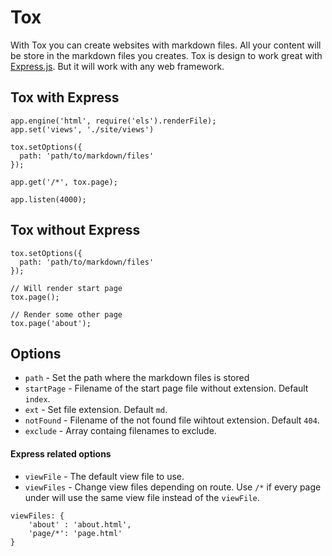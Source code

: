 # Tox

With Tox you can create websites with markdown files. All your content will be store in the markdown files you creates. Tox is design to work great with [Express.js](http://expressjs.com). But it will work with any web framework. 

## Tox with Express

```
app.engine('html', require('els').renderFile);
app.set('views', './site/views')

tox.setOptions({
  path: 'path/to/markdown/files'
});

app.get('/*', tox.page);

app.listen(4000);
```

## Tox without Express

```
tox.setOptions({
  path: 'path/to/markdown/files'
});

// Will render start page
tox.page();

// Render some other page
tox.page('about');
```

## Options

* `path` - Set the path where the markdown files is stored
* `startPage` - Filename of the start page file without extension. Default `index`.
* `ext` - Set file extension. Default `md`.
* `notFound` - Filename of the not found file wihtout extension. Default `404`.
* `exclude` - Array containg filenames to exclude.

#### Express related options

* `viewFile` - The default view file to use.
* `viewFiles` - Change view files depending on route. Use `/*` if every page under will use the same view file instead of the `viewFile`.

```
viewFiles: {
	'about' : 'about.html',
	'page/*': 'page.html'
}
```